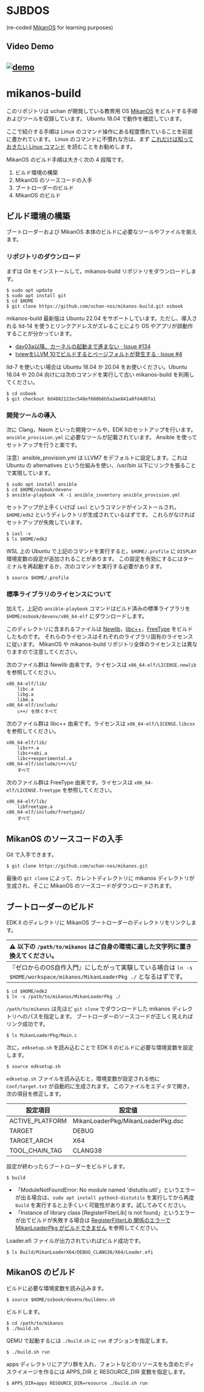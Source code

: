 # SJBDOS
(re-coded [MikanOS](https://github.com/uchan-nos/mikanos) for learning purposes)

## Video Demo
[![demo](http://img.youtube.com/vi/eUbBKmzVzIs/0.jpg)](http://www.youtube.com/watch?v=eUbBKmzVzIs "자작 os")
---
# mikanos-build

このリポジトリは uchan が開発している教育用 OS [MikanOS](https://github.com/uchan-nos/mikanos) をビルドする手順およびツールを収録しています。
Ubuntu 18.04 で動作を確認しています。

ここで紹介する手順は Linux のコマンド操作にある程度慣れていることを前提に書かれています。
Linux のコマンドに不慣れな方は、まず [これだけは知っておきたい Linux コマンド](https://github.com/uchan-nos/os-from-zero/wiki/Basic-Linux-Commands) を読むことをお勧めします。

MikanOS のビルド手順は大きく次の 4 段階です。

1. ビルド環境の構築
2. MikanOS のソースコードの入手
3. ブートローダーのビルド
4. MikanOS のビルド

## ビルド環境の構築

ブートローダーおよび MikanOS 本体のビルドに必要なツールやファイルを揃えます。

### リポジトリのダウンロード

まずは Git をインストールして，mikanos-build リポジトリをダウンロードします。

    $ sudo apt update
    $ sudo apt install git
    $ cd $HOME
    $ git clone https://github.com/uchan-nos/mikanos-build.git osbook

mikanos-build 最新版は Ubuntu 22.04 をサポートしています。ただし、導入される lld-14 を使うとリンクアドレスがズレることにより OS やアプリが誤動作することが分かっています。
- [day03a以降、カーネルの起動まで進まない · Issue #134](https://github.com/uchan-nos/os-from-zero/issues/134)
- [tviewをLLVM 10でビルドするとページフォルトが発生する · Issue #4](https://github.com/uchan-nos/mikanos/issues/4)

lld-7 を使いたい場合は Ubuntu 18.04 か 20.04 をお使いください。Ubuntu 18.04 や 20.04 向けには次のコマンドを実行して古い mikanos-build を利用してください。

    $ cd osbook
    $ git checkout 8d4882122ec548ef680b6b5a2ae841a0fd4d07a1

### 開発ツールの導入

次に Clang，Nasm といった開発ツールや，EDK IIのセットアップを行います。
`ansible_provision.yml` に必要なツールが記載されています。
Ansible を使ってセットアップを行うと楽です。

注意）ansible_provision.yml は LLVM7 をデフォルトに設定します。これは Ubuntu の alternatives という仕組みを使い、/usr/bin 以下にリンクを張ることで実現しています。

    $ sudo apt install ansible
    $ cd $HOME/osbook/devenv
    $ ansible-playbook -K -i ansible_inventory ansible_provision.yml

セットアップが上手くいけば `iasl` というコマンドがインストールされ，`$HOME/edk2` というディレクトリが生成されているはずです。
これらがなければセットアップが失敗しています。

    $ iasl -v
    $ ls $HOME/edk2

WSL 上の Ubuntu で上記のコマンドを実行すると，`$HOME/.profile` に `DISPLAY` 環境変数の設定が追加されることがあります。
この設定を有効にするにはターミナルを再起動するか，次のコマンドを実行する必要があります。

    $ source $HOME/.profile

### 標準ライブラリのライセンスについて

加えて，上記の `ansible-playbook` コマンドはビルド済みの標準ライブラリを `$HOME/osbook/devenv/x86_64-elf` にダウンロードします。

このディレクトリに含まれるファイルは [Newlib](https://sourceware.org/newlib/)，[libc++](https://libcxx.llvm.org/)，[FreeType](https://www.freetype.org/) をビルドしたものです。
それらのライセンスはそれぞれのライブラリ固有のライセンスに従います。
MikanOS や mikanos-build リポジトリ全体のライセンスとは異なりますので注意してください。

次のファイル群は Newlib 由来です。ライセンスは `x86_64-elf/LICENSE.newlib` を参照してください。

    x86_64-elf/lib/
        libc.a
        libg.a
        libm.a
    x86_64-elf/include/
        c++/ を除くすべて

次のファイル群は libc++ 由来です。ライセンスは `x86_64-elf/LICENSE.libcxx` を参照してください。

    x86_64-elf/lib/
        libc++.a
        libc++abi.a
        libc++experimental.a
    x86_64-elf/include/c++/v1/
        すべて

次のファイル群は FreeType 由来です。ライセンスは `x86_64-elf/LICENSE.freetype` を参照してください。

    x86_64-elf/lib/
        libfreetype.a
    x86_64-elf/include/freetype2/
        すべて

## MikanOS のソースコードの入手

Git で入手できます。

    $ git clone https://github.com/uchan-nos/mikanos.git

最後の `git clone` によって、カレントディレクトリに mikanos ディレクトリが生成され、そこに MikanOS のソースコードがダウンロードされます。

## ブートローダーのビルド

EDK II のディレクトリに MikanOS ブートローダーのディレクトリをリンクします。

| :warning: 以下の `/path/to/mikanos` はご自身の環境に適した文字列に置き換えてください。 |
|:----|
| 『ゼロからのOS自作入門』にしたがって実験している場合は `ln -s $HOME/workspace/mikanos/MikanLoaderPkg ./` となるはずです。 |

    $ cd $HOME/edk2
    $ ln -s /path/to/mikanos/MikanLoaderPkg ./

`/path/to/mikanos` は先ほど `git clone` でダウンロードした mikanos ディレクトリへのパスを指定します。
ブートローダーのソースコードが正しく見えればリンク成功です。

    $ ls MikanLoaderPkg/Main.c

次に，`edksetup.sh` を読み込むことで EDK II のビルドに必要な環境変数を設定します。

    $ source edksetup.sh

`edksetup.sh` ファイルを読み込むと，環境変数が設定される他に `Conf/target.txt` が自動的に生成されます。
このファイルをエディタで開き，次の項目を修正します。

| 設定項目        | 設定値                            |
|-----------------|-----------------------------------|
| ACTIVE_PLATFORM | MikanLoaderPkg/MikanLoaderPkg.dsc |
| TARGET          | DEBUG                             |
| TARGET_ARCH     | X64                               |
| TOOL_CHAIN_TAG  | CLANG38                           |

設定が終わったらブートローダーをビルドします。

    $ build

- 「ModuleNotFoundError: No module named 'distutils.util'」というエラーが出る場合は、`sudo apt install python3-distutils` を実行してから再度 `build` を実行すると上手くいく可能性があります。試してみてください。
- 「Instance of library class [RegisterFilterLib] is not found」というエラーが出てビルドが失敗する場合は [RegisterFilterLib 関係のエラーで MikanLoaderPkg がビルドできません](https://github.com/uchan-nos/os-from-zero/blob/main/faq.md#registerfilterlib-%E9%96%A2%E4%BF%82%E3%81%AE%E3%82%A8%E3%83%A9%E3%83%BC%E3%81%A7-mikanloaderpkg-%E3%81%8C%E3%83%93%E3%83%AB%E3%83%89%E3%81%A7%E3%81%8D%E3%81%BE%E3%81%9B%E3%82%93) を参照してください。

Loader.efi ファイルが出力されていればビルド成功です。

    $ ls Build/MikanLoaderX64/DEBUG_CLANG38/X64/Loader.efi

## MikanOS のビルド

ビルドに必要な環境変数を読み込みます。

    $ source $HOME/osbook/devenv/buildenv.sh

ビルドします。

    $ cd /path/to/mikanos
    $ ./build.sh

QEMU で起動するには `./build.sh` に `run` オプションを指定します。

    $ ./build.sh run

apps ディレクトリにアプリ群を入れ、フォントなどのリソースをも含めたディスクイメージを作るには APPS_DIR と RESOURCE_DIR 変数を指定します。

    $ APPS_DIR=apps RESOURCE_DIR=resource ./build.sh run
